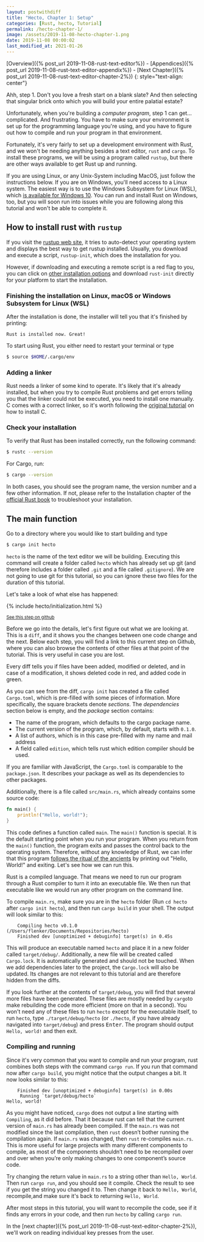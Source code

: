 ```yaml
---
layout: postwithdiff
title: "Hecto, Chapter 1: Setup"
categories: [Rust, hecto, Tutorial]
permalink: /hecto-chapter-1/
image: /assets/2019-11-08-hecto-chapter-1.png
date: 2019-11-08 00:00:02
last_modified_at: 2021-01-26
---
```

[Overview]({% post_url 2019-11-08-rust-text-editor%}) - [Appendices]({% post_url 2019-11-08-rust-text-editor-appendix%}) - [Next Chapter]({% post_url 2019-11-08-rust-text-editor-chapter-2%}) 
{: style="text-align: center"}

Ahh, step 1. Don't you love a fresh start on a blank slate? And then selecting
that singular brick onto which you will build your entire palatial estate?

Unfortunately, when you're building a *computer program*, step 1 can get...
complicated. And frustrating. You have to make sure your environment is set up
for the programming language you're using, and you have to figure out how to
compile and run your program in that environment.

Fortunately, it's very fairly to set up a development environment with Rust, and
we won't be needing anything besides a text editor, `rust` and `cargo`. To
install these programs, we will be using a program called `rustup`, but there
are other ways available to get Rust up and running.

If you are using Linux, or any Unix-System including MacOS, just follow the
instructions below. If you are on Windows, you'll need access to a Linux system.
The easiest way is to use the Windows Subsystem for Linux (WSL), which [is
available for Windows
10](https://docs.microsoft.com/en-us/windows/wsl/install-win10). You can run and
install Rust on Windows, too, but you will soon run into issues while you are
following along this tutorial and won't be able to complete it.

## How to install rust with `rustup`
If you visit the [rustup web site](https://rustup.rs/), it tries to auto-detect
your operating system and displays the best way to get rustup installed.
Usually, you download and execute a script, `rustup-init`, which does the
installation for you.

However, if downloading and executing a remote script is a red flag to you, you
can click on [other installation
options](https://github.com/rust-lang/rustup.rs/#other-installation-methods) and
download `rust-init` directly for your platform to start the installation.

### Finishing the installation on Linux, macOS or Windows Subsystem for Linux (WSL)
After the installation is done, the installer will tell you that it's finished
by printing:
```
Rust is installed now. Great!
```
To start using Rust, you either need to restart your terminal or type
```bash
$ source $HOME/.cargo/env
```

### Adding a linker
Rust needs a linker of some kind to operate. It's likely that it's already
installed, but when you try to compile Rust problems and get errors telling you
that the linker could not be executed, you need to install one manually. C comes
with a correct linker, so it's worth following the [original
tutorial](https://viewsourcecode.org/snaptoken/kilo/index.html) on how to
install C.

### Check your installation
To verify that Rust has been installed correctly, run the following command:
```bash
$ rustc --version
```

For Cargo, run:
```bash
$ cargo --version
```
In both cases, you should see the program name, the version number and a few
other information. If not, please refer to the Installation chapter of the
[official Rust book](https://doc.rust-lang.org/book/ch01-01-installation.html)
to troubleshoot your installation.

## The main function
Go to a directory where you would like to start building and type

```bash
$ cargo init hecto
```

`hecto` is the name of the text editor we will be building. Executing this
command will create a folder called `hecto` which has already set up git (and
therefore includes a folder called `.git` and a file called `.gitignore`). We
are not going to use git for this tutorial, so you can ignore these two files
for the duration of this tutorial.

Let's take a look of what else has happened:

{% include hecto/initialization.html %}

<small>[See this step on
github](https://github.com/pflenker/hecto-tutorial/tree/initialization)</small>

Before we go into the details, let's first figure out what we are looking at.
This is a `diff`, and it shows you the changes between one code change and the
next. Below each step, you will find a link to this current step on Github,
where you can also browse the contents of other files at that point of the
tutorial. This is very useful in case you are lost.

Every diff tells you if files have been added, modified or deleted, and in case
of a modification, it shows deleted code in red, and added code in green.

As you can see from the diff, `cargo init` has created a file called
`Cargo.toml`, which is pre-filled with some pieces of information. More
specifically, the square brackets denote _sections_. The _dependencies_ section
below is empty, and the _package_ section contains:
- The name of the program, which defaults to the cargo package name.
- The current version of the program, which, by default, starts with `0.1.0`.
- A list of authors, which is in this case pre-filled with my name and mail
  address
- A field called `edition`, which tells rust which edition compiler should be
  used.

 If you are familiar with JavaScript, the `Cargo.toml` is comparable to the
 `package.json`. It describes your package as well as its dependencies to other
 packages.

Additionally, there is a file called `src/main.rs`, which already contains some
source code:

```rust
fn main() {
    println!("Hello, world!");
}
```

This code defines a function called `main`. The `main()` function is special. It
is the default starting point when you run your program. When you return from
the `main()` function, the program exits and passes the control back to the
operating system. Therefore, without any knowledge of Rust, we can infer that
this program [follows the ritual of the
ancients](https://en.wikipedia.org/wiki/%22Hello,_World!%22_program) by printing
out "Hello, World!" and exiting. Let's see how we can run this.

Rust is a compiled language. That means we need to run our program through a
Rust compiler to turn it into an executable file. We then run that executable
like we would run any other program on the command line.

To compile `main.rs`, make sure you are in the `hecto` folder (Run `cd hecto`
after `cargo init hecto`), and then run `cargo build` in your shell. The output
will look similar to this:

```
    Compiling hecto v0.1.0 (/Users/flenker/Documents/Repositories/hecto)
    Finished dev [unoptimized + debuginfo] target(s) in 0.45s
```
This will produce an executable named `hecto` and place it in a new folder
called `target/debug/`. Additionally, a new file will be created called
`Cargo.lock`. It is automatically generated and should not be touched. When we
add dependencies later to the project, the `Cargo.lock` will also be updated.
Its changes are not relevant to this tutorial and are therefore hidden from the
diffs.

If you look further at the contents of `target/debug`, you will find that
several more files have been generated.  These files are mostly needed by
`cargo`to make rebuilding the code more efficient (more on that in a second).
You won't need any of these files to run `hecto` except for the executable
itself, to run `hecto`, type  `./target/debug/hecto` (or `./hecto`, if you have
already navigated into `target/debug`) and press <kbd>Enter</kbd>. The program
should output `Hello, world!` and then exit.

### Compiling and running
Since it's very common that you want to compile and run your program, rust
combines both steps with the command `cargo run`. If you run that command now
after `cargo build`, you might notice that the output changes a bit. It now
looks similar to this:

```
    Finished dev [unoptimized + debuginfo] target(s) in 0.00s
     Running `target/debug/hecto`
Hello, world!
```
As you might have noticed, `cargo` does not output a line starting with
`Compiling`, as it did before. That it because rust can tell that the current
version of `main.rs` has already been compiled. If the `main.rs` was not
modified since the last compilation, then `rust` doesn’t bother running the
compilation again. If `main.rs` was changed, then `rust` re-compiles `main.rs`.
This is more useful for large projects with many different components to
compile, as most of the components shouldn’t need to be recompiled over and over
when you’re only making changes to one component’s source code.

Try changing the return value in `main.rs` to a string other than `Hello,
World`. Then run `cargo run`, and you should see it compile. Check the result to
see if you get the string you changed it to. Then change it back to `Hello,
World`, recompile,and make sure it's back to returning `Hello, World`.

After most steps in this tutorial, you will want to recompile the code, see if
it finds any errors in your code, and then run `hecto` by calling `cargo run`.

In the [next chapter]({% post_url 2019-11-08-rust-text-editor-chapter-2%}),
we'll work on reading individual key presses from the user.